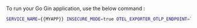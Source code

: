 To run your Go Gin application, use the below command :

```bash
SERVICE_NAME={{MYAPP}} INSECURE_MODE=true OTEL_EXPORTER_OTLP_ENDPOINT=localhost:4317 go run main.go
```